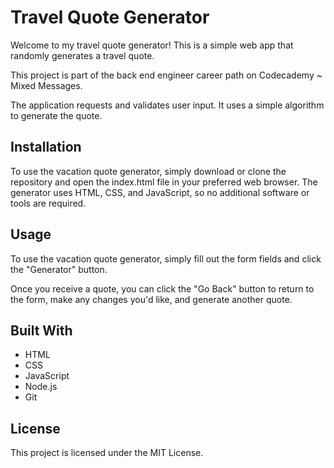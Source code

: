 # Travel Quote Generator

Welcome to my travel quote generator! This is a simple web app that randomly generates a travel quote.

This project is part of the back end engineer career path on Codecademy ~ Mixed Messages.

The application requests and validates user input. It uses a simple algorithm to generate the quote.

## Installation

To use the vacation quote generator, simply download or clone the repository and open the index.html file in your preferred web browser. The generator uses HTML, CSS, and JavaScript, so no additional software or tools are required.

## Usage

To use the vacation quote generator, simply fill out the form fields and click the "Generator" button. 

Once you receive a quote, you can click the "Go Back" button to return to the form, make any changes you'd like, and generate another quote.

## Built With
* HTML
* CSS
* JavaScript
* Node.js
* Git


## License
This project is licensed under the MIT License.